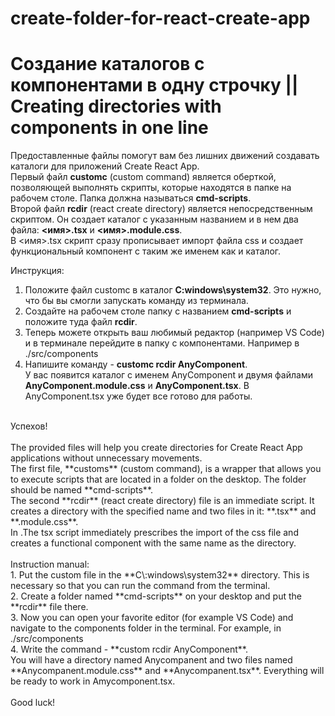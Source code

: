 # create-folder-for-react-create-app

# Создание каталогов с компонентами в одну строчку || Creating directories with components in one line

Предоставленные файлы помогут вам без лишних движений создавать каталоги для приложений Create React App.<br>
Первый файл **customc** (custom command) является оберткой, позволяющей выполнять скрипты, которые находятся в папке на рабочем столе. Папка должна называться **cmd-scripts**.<br>
Второй файл **rcdir** (react create directory) является непосредственным скриптом. Он создает каталог с указанным названием и в нем два файла: **<имя>.tsx** и **<имя>.module.css**.<br>
В <имя>.tsx скрипт сразу прописывает импорт файла css и создает функциональный компонент с таким же именем как и каталог.<br>

Инструкция:<br>
1. Положите файл customc в каталог **C\:windows\system32**. Это нужно, что бы вы смогли запускать команду из терминала.<br>
2. Создайте на рабочем столе папку с названием **cmd-scripts** и положите туда файл **rcdir**.<br>
3. Теперь можете открыть ваш любимый редактор (например VS Code) и в терминале перейдите в папку с компонентами. Например в ./src/components<br>
4. Напишите команду - **customc rcdir AnyComponent**.<br>
У вас появится каталог с именем AnyComponent и двумя файлами **AnyComponent.module.css** и **AnyComponent.tsx**. В AnyComponent.tsx уже будет все готово для работы.<br>
<br>
Успехов!<br>
<br>
The provided files will help you create directories for Create React App applications without unnecessary movements.<br>
The first file, **customs** (custom command), is a wrapper that allows you to execute scripts that are located in a folder on the desktop. The folder should be named **cmd-scripts**.<br>
The second **rcdir** (react create directory) file is an immediate script. It creates a directory with the specified name and two files in it: **<name>.tsx** and **<name>.module.css**.<br>
In <name>.The tsx script immediately prescribes the import of the css file and creates a functional component with the same name as the directory.<br>
<br>
Instruction manual:<br>
1. Put the custom file in the **C\:windows\system32** directory. This is necessary so that you can run the command from the terminal.<br>
2. Create a folder named **cmd-scripts** on your desktop and put the **rcdir** file there.<br>
3. Now you can open your favorite editor (for example VS Code) and navigate to the components folder in the terminal. For example, in ./src/components<br>
4. Write the command - **custom rcdir AnyComponent**.<br>
You will have a directory named Anycompanent and two files named **Anycompanent.module.css** and **Anycompanent.tsx**. Everything will be ready to work in Amycomponent.tsx.<br>
<br>
Good luck!<br>



